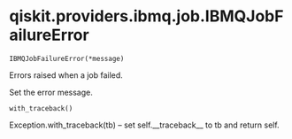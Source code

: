 # qiskit.providers.ibmq.job.IBMQJobFailureError

<span id="undefined" />

`IBMQJobFailureError(*message)`

Errors raised when a job failed.

Set the error message.

<span id="undefined" />

`with_traceback()`

Exception.with\_traceback(tb) – set self.\_\_traceback\_\_ to tb and return self.
